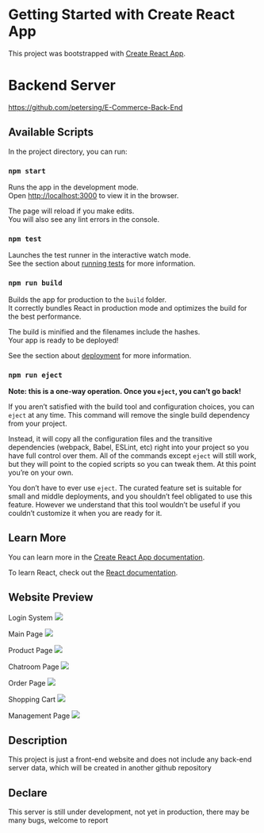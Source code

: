 # Getting Started with Create React App

This project was bootstrapped with [Create React App](https://github.com/facebook/create-react-app).

# Backend Server

https://github.com/petersing/E-Commerce-Back-End


## Available Scripts

In the project directory, you can run:

### `npm start`

Runs the app in the development mode.\
Open [http://localhost:3000](http://localhost:3000) to view it in the browser.

The page will reload if you make edits.\
You will also see any lint errors in the console.

### `npm test`

Launches the test runner in the interactive watch mode.\
See the section about [running tests](https://facebook.github.io/create-react-app/docs/running-tests) for more information.

### `npm run build`

Builds the app for production to the `build` folder.\
It correctly bundles React in production mode and optimizes the build for the best performance.

The build is minified and the filenames include the hashes.\
Your app is ready to be deployed!

See the section about [deployment](https://facebook.github.io/create-react-app/docs/deployment) for more information.

### `npm run eject`

**Note: this is a one-way operation. Once you `eject`, you can’t go back!**

If you aren’t satisfied with the build tool and configuration choices, you can `eject` at any time. This command will remove the single build dependency from your project.

Instead, it will copy all the configuration files and the transitive dependencies (webpack, Babel, ESLint, etc) right into your project so you have full control over them. All of the commands except `eject` will still work, but they will point to the copied scripts so you can tweak them. At this point you’re on your own.

You don’t have to ever use `eject`. The curated feature set is suitable for small and middle deployments, and you shouldn’t feel obligated to use this feature. However we understand that this tool wouldn’t be useful if you couldn’t customize it when you are ready for it.

## Learn More

You can learn more in the [Create React App documentation](https://facebook.github.io/create-react-app/docs/getting-started).

To learn React, check out the [React documentation](https://reactjs.org/).

## Website Preview

Login System
![](https://upload.cc/i1/2023/02/13/mSv2oU.png)

Main Page
![](https://upload.cc/i1/2023/02/13/g0OvDM.png)

Product Page
![](https://upload.cc/i1/2023/02/13/cED0t3.png)

Chatroom Page
![](https://upload.cc/i1/2023/02/13/GTJxaZ.png)

Order Page
![](https://upload.cc/i1/2023/02/13/b3c96Z.png)

Shopping Cart
![](https://upload.cc/i1/2023/02/13/V9Y6bl.png)

Management Page
![](https://upload.cc/i1/2023/02/13/SvoORs.png)

## Description

This project is just a front-end website and does not include any back-end server data, which will be created in another github repository


## Declare

This server is still under development, not yet in production, there may be many bugs, welcome to report